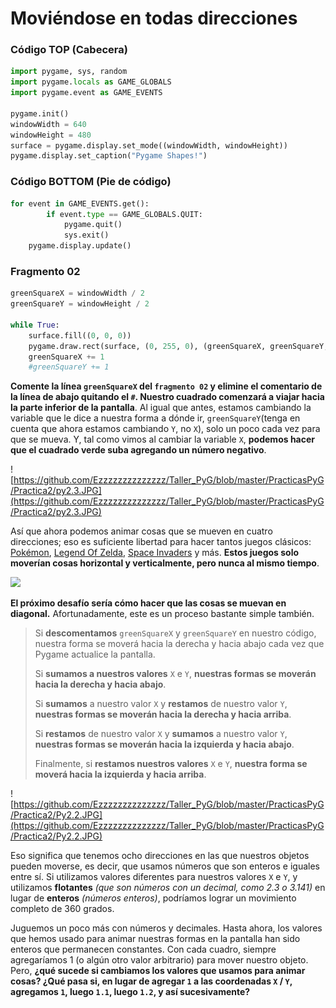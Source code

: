 # Moviéndose en todas direcciones
### Código TOP (Cabecera)
```python
import pygame, sys, random
import pygame.locals as GAME_GLOBALS
import pygame.event as GAME_EVENTS

pygame.init()
windowWidth = 640
windowHeight = 480
surface = pygame.display.set_mode((windowWidth, windowHeight))
pygame.display.set_caption("Pygame Shapes!")
```
### Código BOTTOM (Pie de código)
```python
for event in GAME_EVENTS.get():
        if event.type == GAME_GLOBALS.QUIT:
            pygame.quit()
            sys.exit()
    pygame.display.update()
```
### Fragmento 02
```python
greenSquareX = windowWidth / 2
greenSquareY = windowHeight / 2

while True:
    surface.fill((0, 0, 0))
    pygame.draw.rect(surface, (0, 255, 0), (greenSquareX, greenSquareY, 10, 10))
    greenSquareX += 1
    #greenSquareY += 1
```

**Comente la línea `greenSquareX` del `fragmento 02` y elimine el comentario de la línea de abajo quitando el `#`. Nuestro cuadrado comenzará a viajar hacia la parte inferior de la pantalla**. Al igual que antes, estamos cambiando la variable que le dice a nuestra forma a dónde ir, `greenSquareY`(tenga en cuenta que ahora estamos cambiando `Y`, no `X`), solo un poco cada vez para que se mueva. Y, tal como vimos al cambiar la variable `X`, **podemos hacer que el cuadrado verde suba agregando un número negativo**.

![https://github.com/Ezzzzzzzzzzzzzz/Taller_PyG/blob/master/PracticasPyG/Practica2/py2.3.JPG](https://github.com/Ezzzzzzzzzzzzzz/Taller_PyG/blob/master/PracticasPyG/Practica2/py2.3.JPG)

Así que ahora podemos animar cosas que se mueven en cuatro direcciones; eso es suficiente libertad para hacer tantos juegos clásicos: [Pokémon](https://www.youtube.com/watch?v=s_4zaj8EbFI), [Legend Of Zelda](https://www.zelda.com/), [Space Invaders](https://elgoog.im/space-invaders/) y más. **Estos juegos solo moverían cosas horizontal y verticalmente, pero nunca al mismo tiempo**. 

![](https://media.giphy.com/media/xyKxclKcUXfaM/giphy.gif)

**El próximo desafío sería cómo hacer que las cosas se muevan en diagonal.** Afortunadamente, este es un proceso bastante simple también.

> Si **descomentamos** `greenSquareX` y `greenSquareY` en nuestro código, nuestra forma se moverá hacia la derecha y hacia abajo cada vez que Pygame actualice la pantalla. 
>
>Si **sumamos a nuestros valores** `X` e `Y`, **nuestras formas se moverán hacia la derecha y hacia abajo**. 
>
>Si **sumamos** a nuestro valor `X` y **restamos** de nuestro valor `Y`, **nuestras formas se moverán hacia la derecha y hacia arriba**. 
>
>Si **restamos** de nuestro valor `X` y **sumamos** a nuestro valor `Y`, **nuestras formas se moverán hacia la izquierda y hacia abajo**. 
>
>Finalmente, si **restamos nuestros valores** `X` e `Y`, **nuestra forma se moverá hacia la izquierda y hacia arriba**. 

![https://github.com/Ezzzzzzzzzzzzzz/Taller_PyG/blob/master/PracticasPyG/Practica2/Py2.2.JPG](https://github.com/Ezzzzzzzzzzzzzz/Taller_PyG/blob/master/PracticasPyG/Practica2/Py2.2.JPG)

Eso significa que tenemos ocho direcciones en las que nuestros objetos pueden moverse, es decir, que usamos números que son enteros e iguales entre sí. Si utilizamos valores diferentes para nuestros valores `X` e `Y`, y utilizamos **flotantes** *(que son números con un decimal, como 2.3 o 3.141)* en lugar de **enteros** *(números enteros)*, podríamos lograr un movimiento completo de 360 grados.

Juguemos un poco más con números y decimales. Hasta ahora, los valores que hemos usado para animar nuestras formas en la pantalla han sido enteros que permanecen constantes. Con cada cuadro, siempre agregaríamos 1 (o algún otro valor arbitrario) para mover nuestro objeto. Pero, **¿qué sucede si cambiamos los valores que usamos para animar cosas? ¿Qué pasa si, en lugar de agregar `1` a las coordenadas `X` / `Y`, agregamos `1`, luego `1.1`, luego `1.2`, y así sucesivamente?**
<!--stackedit_data:
eyJoaXN0b3J5IjpbMTM5NDU4OTQ1LC00MzU1MDQ1OTgsLTE4Nj
U2Njg4MTgsOTgxNTIwMDc1XX0=
-->